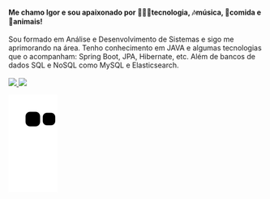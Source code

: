 
<div><h4>Me chamo Igor e sou apaixonado por 👨🏽‍💻tecnologia, 🎶música, 🍕comida e 🐶animais!</h4>
Sou formado em Análise e Desenvolvimento de Sistemas e sigo me aprimorando na área. Tenho conhecimento em JAVA e algumas tecnologias que o acompanham: Spring Boot, JPA, Hibernate, etc. Além de bancos de dados SQL e NoSQL como MySQL e Elasticsearch.
<div>
  <br>
  <a href="https://github.com/igor-sn">
  <img height="150em" src="https://github-readme-stats.vercel.app/api?username=igor-sn&show_icons=true&theme=tokyonight&include_all_commits=true&count_private=true"/>
  <img height="150em" src="https://github-readme-stats.vercel.app/api/top-langs/?username=igor-sn&layout=compact&langs_count=7&theme=tokyonight"/>
  
![Snake animation](https://github.com/igor-sn/igor-sn/blob/output/github-contribution-grid-snake.svg)
  
</div>

